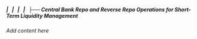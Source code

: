 ##### |   |   |   |   ├── Central Bank Repo and Reverse Repo Operations for Short-Term Liquidity Management

*Add content here*